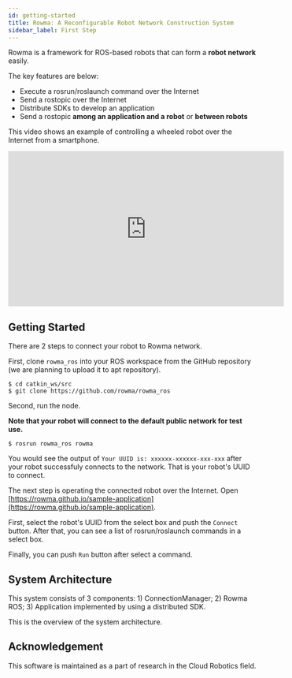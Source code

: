 ```yaml
---
id: getting-started
title: Rowma: A Reconfigurable Robot Network Construction System
sidebar_label: First Step
---
```


Rowma is a framework for ROS-based robots that can form a **robot network** easily.

The key features are below:

* Execute a rosrun/roslaunch command over the Internet
* Send a rostopic over the Internet
* Distribute SDKs to develop an application
* Send a rostopic **among an application and a robot** or **between robots**

This video shows an example of controlling a wheeled robot over the Internet from a smartphone.

<iframe width="560" height="315" src="https://www.youtube.com/embed/cOwHWh60PCk" frameborder="0" allow="accelerometer; autoplay; encrypted-media; gyroscope; picture-in-picture" allowfullscreen></iframe>

## Getting Started
There are 2 steps to connect your robot to Rowma network.

First, clone `rowma_ros` into your ROS workspace from the GitHub repository (we are planning to upload it to apt repository).

```
$ cd catkin_ws/src
$ git clone https://github.com/rowma/rowma_ros
```

Second, run the node.

**Note that your robot will connect to the default public network for test use.**

```
$ rosrun rowma_ros rowma
```

You would see the output of `Your UUID is: xxxxxx-xxxxxx-xxx-xxx` after your robot successfuly connects to the network. That is your robot's UUID to connect.

The next step is operating the connected robot over the Internet. Open [https://rowma.github.io/sample-application](https://rowma.github.io/sample-application).

First, select the robot's UUID from the select box and push the `Connect` button. After that, you can see a list of rosrun/roslaunch commands in a select box.

Finally, you can push `Run` button after select a command.

<!-- Need figures -->

## System Architecture
This system consists of 3 components: 1) ConnectionManager; 2) Rowma ROS; 3) Application implemented by using a distributed SDK.

This is the overview of the system architecture.

## Acknowledgement
This software is maintained as a part of research in the Cloud Robotics field.

<!--
## Supported Environments
Only ROS1 is supported for now though, we are ready to implement ROS2 version of the package if we have many requests from you.
-->
